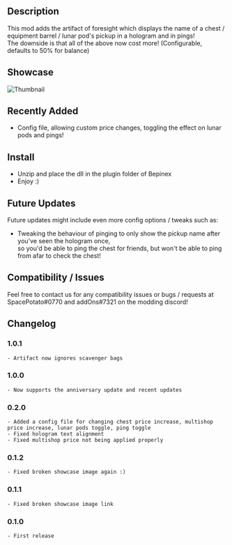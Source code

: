 ## Description
This mod adds the artifact of foresight which displays the name of a chest / equipment barrel / lunar pod's pickup in a hologram and in pings!  
The downside is that all of the above now cost more! (Configurable, defaults to 50% for balance)


## Showcase
![Thumbnail](https://cdn.discordapp.com/attachments/567852222419828736/766766611976945664/Thumbnail.png)

## Recently Added
- Config file, allowing custom price changes, toggling the effect on lunar pods and pings!

## Install
- Unzip and place the dll in the plugin folder of Bepinex
- Enjoy :)


## Future Updates
Future updates might include even more config options / tweaks such as:
- Tweaking the behaviour of pinging to only show the pickup name after you've seen the hologram once,  
  so you'd be able to ping the chest for friends, but won't be able to ping from afar to check the chest!

## Compatibility / Issues
Feel free to contact us for any compatibility issues or bugs / requests at SpacePotato#0770 and addOns#7321 on the modding discord!  

## Changelog
### 1.0.1
```
- Artifact now ignores scavenger bags
```

### 1.0.0
```
- Now supports the anniversary update and recent updates
```

### 0.2.0
```
- Added a config file for changing chest price increase, multishop price increase, lunar pods toggle, ping toggle
- Fixed hologram text alignment
- Fixed multishop price not being applied properly
```

### 0.1.2
```
- Fixed broken showcase image again :)
```

### 0.1.1
```
- Fixed broken showcase image link
```

### 0.1.0

```
- First release
```
